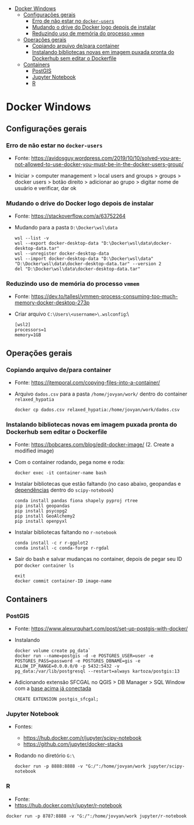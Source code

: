 - [Docker Windows](#docker-windows)
  - [Configurações gerais](#configurações-gerais)
    - [Erro de não estar no `docker-users`](#erro-de-não-estar-no-docker-users)
    - [Mudando o drive do Docker logo depois de instalar](#mudando-o-drive-do-docker-logo-depois-de-instalar)
    - [Reduzindo uso de memória do processo `vmmem`](#reduzindo-uso-de-memória-do-processo-vmmem)
  - [Operações gerais](#operações-gerais)
    - [Copiando arquivo de/para container](#copiando-arquivo-depara-container)
    - [Instalando bibliotecas novas em imagem puxada pronta do Dockerhub sem editar o Dockerfile](#instalando-bibliotecas-novas-em-imagem-puxada-pronta-do-dockerhub-sem-editar-o-dockerfile)
  - [Containers](#containers)
    - [PostGIS](#postgis)
    - [Jupyter Notebook](#jupyter-notebook)
    - [R](#r)

# Docker Windows
## Configurações gerais
### Erro de não estar no `docker-users`
 - Fonte: https://avidosguy.wordpress.com/2019/10/10/solved-you-are-not-allowed-to-use-docker-you-must-be-in-the-docker-users-group/

 - Iniciar > computer management > local users and groups > groups > docker users > botão direito > adicionar ao grupo > digitar nome de usuário e verificar, dar ok


### Mudando o drive do Docker logo depois de instalar
 - Fonte: https://stackoverflow.com/a/63752264
 - Mudando para a pasta `D:\Docker\wsl\data`
  
    ```
    wsl --list -v
    wsl --export docker-desktop-data "D:\Docker\wsl\data\docker-desktop-data.tar"
    wsl --unregister docker-desktop-data
    wsl --import docker-desktop-data "D:\Docker\wsl\data" "D:\Docker\wsl\data\docker-desktop-data.tar" --version 2
    del "D:\Docker\wsl\data\docker-desktop-data.tar"
    ```

### Reduzindo uso de memória do processo `vmmem`
 - Fonte: https://dev.to/tallesl/vmmen-process-consuming-too-much-memory-docker-desktop-273p

 - Criar arquivo `C:\Users\<username>\.wslconfig`:\
    ```
    [wsl2]
    processors=1
    memory=1GB
    ```

## Operações gerais
### Copiando arquivo de/para container
 - Fonte: https://jtemporal.com/copying-files-into-a-container/
 - Arquivo `dados.csv` para a pasta `/home/jovyan/work/` dentro do container `relaxed_hypatia`

    ```
    docker cp dados.csv relaxed_hypatia:/home/jovyan/work/dados.csv
    ```

### Instalando bibliotecas novas em imagem puxada pronta do Dockerhub sem editar o Dockerfile
 - Fonte: https://bobcares.com/blog/edit-docker-image/ (2. Create a modified image)

 - Com o container rodando, pega nome e roda:
    ```
    docker exec -it container-name bash
    ```

 - Instalar bibliotecas que estão faltando (no caso abaixo, geopandas e [dependências](https://geopandas.org/getting_started/install.html) dentro do `scipy-notebook`)
    ```
    conda install pandas fiona shapely pyproj rtree
    pip install geopandas
    pip install psycopg2
    pip install GeoAlchemy2
    pip install openpyxl
    ```

 - Instalar bibliotecas faltando no `r-notebook`
   ```
   conda install -c r r-ggplot2
   conda install -c conda-forge r-rgdal
   ```

 - Sair do bash e salvar mudanças no container, depois de pegar seu ID por `docker container ls`
    ```
    exit
    docker commit container-ID image-name
    ```

## Containers
### PostGIS
 - Fonte: https://www.alexurquhart.com/post/set-up-postgis-with-docker/

 - Instalando

    ```
    docker volume create pg_data`
    docker run --name=postgis -d -e POSTGRES_USER=user -e POSTGRES_PASS=password -e POSTGRES_DBNAME=gis -e ALLOW_IP_RANGE=0.0.0.0/0 -p 5432:5432 -v pg_data:/var/lib/postgresql --restart=always kartoza/postgis:13
    ```
    
 - Adicionando extensão SFCGAL no QGIS > DB Manager > SQL Window com a [base acima já conectada](https://hub.packtpub.com/adding-postgis-layers-using-qgis-tutorial/)
    ```
    CREATE EXTENSION postgis_sfcgal;
    ```

### Jupyter Notebook
 - Fontes: 
   - https://hub.docker.com/r/jupyter/scipy-notebook
   - https://github.com/jupyter/docker-stacks

 - Rodando no diretório `G:\`
   ```
   docker run -p 8888:8888 -v "G:/":/home/jovyan/work jupyter/scipy-notebook
   ```
   
### R
 - Fonte:
  - https://hub.docker.com/r/jupyter/r-notebook

   ```
   docker run -p 8787:8888 -v "G:/":/home/jovyan/work jupyter/r-notebook
   ```
